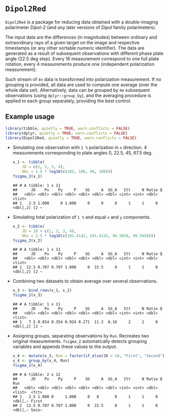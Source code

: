 
# `Dipol2Red`

`Dipol2Red` is a package for reducing data obtained with a
double-imaging polarimeter *Dipol-2* (and any later versions of *Dipol*
family polarimeters).

The input data are the differences (in magnitudes) between ordinary and
extraordinary rays of a given target on the image and respective
timestamps (or any other sortable numeric identifier). The data are
generated as a result of subsequent observations with different phase
plate angle (22.5 deg step). Every 16 measurement correspond to one full
plate rotation, every 4 measurements produce one (independent
polarization measurement).

Such stream of `4n` data is transformed into polarization measurement.
If no grouping is provided, all data are used to compute one average
(over the whole data set). Alternatively, data can be grouped by `4m`
subsequent observations (using `dplyr::group_by`), and the averaging
procedure is applied to each group separately, providing the best
control.

## Example usage

``` r
library(tibble, quietly = TRUE, warn.conflicts = FALSE)
library(dplyr, quietly = TRUE, warn.conflicts = FALSE)
library(Dipol2Red, quietly = TRUE, warn.conflicts = FALSE)
```

  - Simulating one observation with `1 %` polarization in `x` direction.
    4 measurements corresponding to plate angles 0, 22.5, 45, 67.5 deg.
    
    ``` r
    x_1 <- tibble(
        JD = c(1, 2, 3, 4), 
        Obs = 2.5 * log10(c(102, 100, 98, 100)))
    fsigma_2(x_1)
    ```
    
        ## # A tibble: 1 x 11
        ##      JD    Px    Py     P    SG     A  SG_A   Itt     N Ratio Q            
        ##   <dbl> <dbl> <dbl> <dbl> <dbl> <dbl> <dbl> <int> <int> <dbl> <list>       
        ## 1   2.5 1.000     0 1.000     0     0     0     1     1     0 <dbl[,2] [2 ~

  - Simulating total polarization of `1 %` and equal `x` and `y`
    components.
    
    ``` r
    x_2 <- tibble(
        JD = 10 + c(1, 2, 3, 4), 
        Obs = 2.5 * log10(c(101.4142, 101.4142, 98.5858, 98.5858)))
    fsigma_2(x_2)
    ```
    
        ## # A tibble: 1 x 11
        ##      JD    Px    Py     P    SG     A  SG_A   Itt     N Ratio Q            
        ##   <dbl> <dbl> <dbl> <dbl> <dbl> <dbl> <dbl> <int> <int> <dbl> <list>       
        ## 1  12.5 0.707 0.707 1.000     0  22.5     0     1     1     0 <dbl[,2] [2 ~

  - Combining two datasets to obtain average over several observations.
    
    ``` r
    x_3 <- bind_rows(x_1, x_2)
    fsigma_2(x_3)
    ```
    
        ## # A tibble: 1 x 11
        ##      JD    Px    Py     P    SG     A  SG_A   Itt     N Ratio Q            
        ##   <dbl> <dbl> <dbl> <dbl> <dbl> <dbl> <dbl> <int> <int> <dbl> <list>       
        ## 1   7.5 0.854 0.354 0.924 0.271  11.2  8.16     2     2     0 <dbl[,2] [2 ~

  - Assigning groups, separating observations by `Run`. Recreates two
    original measurements. `fsigma_2` automatically detects grouping
    variables and appends these values to the output.
    
    ``` r
    x_4 <- mutate(x_3, Run = factor(if_else(JD < 10, "First", "Second")))
    x_4 <- group_by(x_4, Run)
    fsigma_2(x_4)
    ```
    
        ## # A tibble: 2 x 12
        ##      JD    Px    Py     P    SG     A  SG_A   Itt     N Ratio Q       Run  
        ##   <dbl> <dbl> <dbl> <dbl> <dbl> <dbl> <dbl> <int> <int> <dbl> <list>  <fct>
        ## 1   2.5 1.000 0     1.000     0   0       0     1     1     0 <dbl[,~ First
        ## 2  12.5 0.707 0.707 1.000     0  22.5     0     1     1     0 <dbl[,~ Seco~

